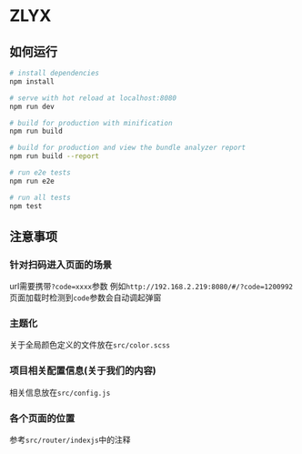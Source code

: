 # ZLYX


## 如何运行

``` bash
# install dependencies
npm install

# serve with hot reload at localhost:8080
npm run dev

# build for production with minification
npm run build

# build for production and view the bundle analyzer report
npm run build --report

# run e2e tests
npm run e2e

# run all tests
npm test
```

##  注意事项
### 针对扫码进入页面的场景
url需要携带`?code=xxxx`参数 例如`http://192.168.2.219:8080/#/?code=1200992` 页面加载时检测到`code`参数会自动调起弹窗

### 主题化
关于全局颜色定义的文件放在`src/color.scss`

### 项目相关配置信息(关于我们的内容)
相关信息放在`src/config.js`

### 各个页面的位置
参考`src/router/indexjs`中的注释
